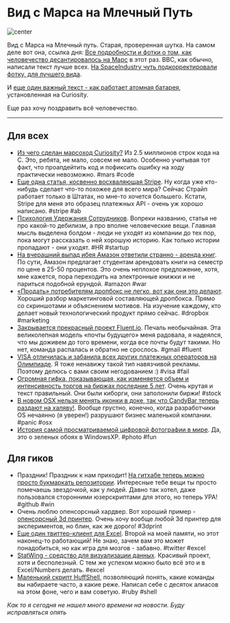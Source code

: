 # Вид с Марса на Млечный Путь

![center](http://img-fotki.yandex.ru/get/6501/9320383.7/0_7c276_7eb2a8a5_orig)

Вид с Марса на Млечный путь. Старая, проверенная шутка.
На самом деле вот она, ссылка дня:
[Все подробности и фотки о том, как человечество десантировалось на Марс](http://www.bbc.co.uk/news/science-environment-19150849) в этот раз. BBC, как обычно, написали текст лучше всех. [На SpaceIndustry чуть подкорректировали фотку, для лучшего вида](http://spaceindustrynews.com/curiosity-mount-sharp-photo/1015/).

И [еще один важный текст - как работает атомная батарея](http://www.about-robots.com/curiosity-rover-nuclear-battery.html), установленная на Curiosity.

Еще раз хочу поздравить всё человечество.

-----

## Для всех
* [Из чего сделан марсоход Curiosity?](http://programmers.stackexchange.com/questions/159637/what-is-the-mars-curiosity-rovers-software-built-in/159638#159638?) Из 2.5 миллионов строк кода на С. Это, ребята, не мало, совсем не мало. Особенно учитывая тот факт, что проапдейтить код и пофиксить ошибку на ходу практически невозможно. #mars #code
* [Еще одна статья, косвенно восхваляющая Stripe](http://www.kalzumeus.com/2012/08/06/stripe-and-ab-testing-made-me-a-small-fortune/). Ну когда уже кто-нибудь сделает что-то похожее для всего мира? Сейчас Страйп работает только в Штатах, но мне-то хочется большего. Кстати, Stripe для меня это образец платежных API - очень уж хорошо написано. #stripe #ab
* [Психология Удержания Сотрудников](http://www.romymisra.com/the-psychology-of-employee-retention-all-about-stories/). Вопреки названию, статья не про какой-то дебилизм, а про вполне человеческие вещи. Главная мысль выделена болдом - люди не уходят из компании до тех пор, пока могут рассказать о ней хорошую историю. Как только истории пропадают - они уходят. #HR #startup
* [На вчерашний выпад ибея Амазон ответили странно - аренда книг](http://phx.corporate-ir.net/phoenix.zhtml?c=176060&p=irol-newsArticle&ID=1722921&highlight=). По сути, Амазон предлагает студентам арендовать книги на семестр по цене в 25-50 процентов. Это очень неплохое предложение, хотя, мне кажется, пора переходить на электронные книжки и не париться подобной ерундой. #amazon #war
* [«Продать» потребителям дропбокс не легко, вот как они это делают](http://theindustry.cc/2012/08/07/dropboxs-onboarding-brilliance/). Хороший разбор маркетинговой составляющей дропбокса. Прямо со скриншотами и объяснением мотивов. На изучение каждому, кто делает новый технологический продукт прямо сейчас. #dropbox #marketing
* [Закрывается прекрасный проект Fluent.io](http://fluentmail.tumblr.com/post/28767857337/fluent-is-closing). Печаль необычайная. Эта великолепная модель «почты будущего» меня радовала, я надеялся, что мы доживем до того времени, когда все почты будут такими. Но нет, команда распалась и обратно не срослось. #gmail #fluent
* [VISA отличилась и забанила всех других платежных операторов на Олимпиаде](http://modern-products.tumblr.com/post/28855608626/great-work-visa-now-i-hate-you-london-olympics). Я тоже ненавижу такой тип навязчивой рекламы. Поэтому делюсь с вами своим негодованием :) #visa #fail
* [Огромная гифка, показывающая, как изменяется объем и интенсивность торгов на биржах последние 5 лет](http://blogs.reuters.com/felix-salmon/2012/08/06/chart-of-the-day-hft-edition/). Очень крутая и текст правильный. Они были киборги, они заполонили биржи! #stock
* [В новом OSX нельзя менять иконки в доке, так что CandyBar теперь раздают на халяву!](http://www.cultofmac.com/182887/candybar-from-panic-gets-mountain-lion-support-goes-free-due-to-uncertain-future/). Вообще грустно, конечно, когда разработчики OS нечаянно (я уверен!) разрушают бизнес маленькой компании. #panic #osx
* [История самой просматриваемой цифровой фотографии в мире](http://www.petapixel.com/2012/08/03/the-most-viewed-photo-of-all-time/). Да, это о зеленых обоях в WindowsXP. #photo #fun

## Для гиков
* Праздник! Праздник к нам приходит! [На гитхабе теперь можно просто букмаркать репозитории](https://github.com/blog/1204-notifications-stars). Интересные тебе вещи ты просто помечаешь звездочкой, как у людей. Давно так хотел, даже пользовался сторонними юзерскриптами для этого, но теперь УРА! #github #win
* Очень люблю опенсорсный хардвер. Вот хороший пример - [опенсорсный 3d принтер](http://pwdr.github.com/). Очень хочу вообще любой 3d принтер для экспериментов, но блин, как же дорого! #3dprint
* [Еще один твиттер-клиент для Excel](http://mit.edu/~victorj/www/blog/2012/08/06/Twitter-reader-in-Excel-with-Python-and-DataNitro/). Второй на моей памяти, но этот наконец-то работающий! Не знаю, зачем вам это может понадобиться, но как игра для мозгов - забавно. #twitter #excel
* [StatWing - средство для визуализации данных](https://www.statwing.com/). Красивый проект, хотя и бесполезный. С тем же успехом можно было всё это и в Excel/Numbers делать. #excel
* [Маленький скрипт HuffShell](http://paulmckellar.com/huffshell/), позволяющий понять, какие команды вы набираете часто, а какие реже. Написал себе с десяток алиасов на этом фоне, чего и вам советую. #ruby #shell

*Как то я сегодня не нашел много времени на новости. Буду исправляться опять*